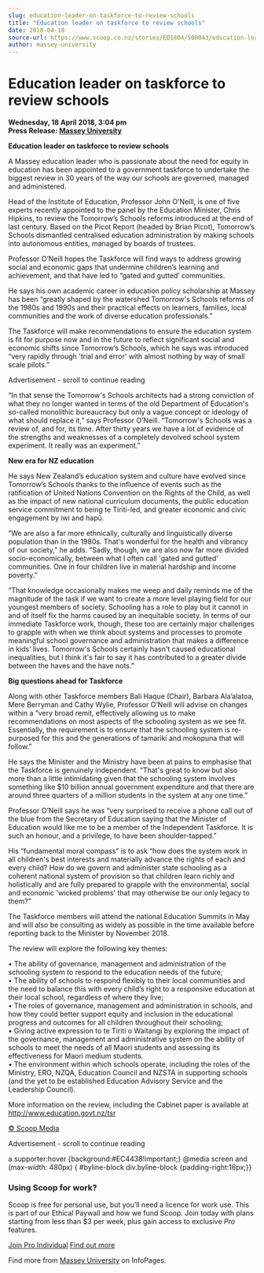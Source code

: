 ```yaml
---
slug: education-leader-on-taskforce-to-review-schools
title: "Education leader on taskforce to review schools"
date: 2018-04-18
source-url: https://www.scoop.co.nz/stories/ED1804/S00043/education-leader-on-taskforce-to-review-schools.htm
author: massey-university
---
```

Education leader on taskforce to review schools
===============================================

**Wednesday, 18 April 2018, 3:04 pm**  
**Press Release: [Massey University](https://info.scoop.co.nz/Massey_University)**

**Education leader on taskforce to review schools**

A Massey education leader who is passionate about the need for equity in education has been appointed to a government taskforce to undertake the biggest review in 30 years of the way our schools are governed, managed and administered.

Head of the Institute of Education, Professor John O’Neill, is one of five experts recently appointed to the panel by the Education Minister, Chris Hipkins, to review the Tomorrow’s Schools reforms introduced at the end of last century. Based on the Picot Report (headed by Brian Picot), Tomorrow’s Schools dismantled centralised education administration by making schools into autonomous entities, managed by boards of trustees.

Professor O’Neill hopes the Taskforce will find ways to address growing social and economic gaps that undermine children’s learning and achievement, and that have led to “gated and gutted’ communities.

He says his own academic career in education policy scholarship at Massey has been “greatly shaped by the watershed Tomorrow's Schools reforms of the 1980s and 1990s and their practical effects on learners, families, local communities and the work of diverse education professionals.”

The Taskforce will make recommendations to ensure the education system is fit for purpose now and in the future to reflect significant social and economic shifts since Tomorrow’s Schools, which he says was introduced “very rapidly through 'trial and error' with almost nothing by way of small scale pilots.”

Advertisement - scroll to continue reading





“In that sense the Tomorrow's Schools architects had a strong conviction of what they no longer wanted in terms of the old Department of Education's so-called monolithic bureaucracy but only a vague concept or ideology of what should replace it,” says Professor O’Neill. “Tomorrow's Schools was a review of, and for, its time. After thirty years we have a lot of evidence of the strengths and weaknesses of a completely devolved school system experiment. It really was an experiment.”

**New era for NZ education**

He says New Zealand’s education system and culture have evolved since Tomorrow’s Schools thanks to the influence of events such as the ratification of United Nations Convention on the Rights of the Child, as well as the impact of new national curriculum documents, the public education service commitment to being te Tiriti-led, and greater economic and civic engagement by iwi and hapū.

“We are also a far more ethnically, culturally and linguistically diverse population than in the 1980s. That's wonderful for the health and vibrancy of our society,” he adds. “Sadly, though, we are also now far more divided socio-economically, between what I often call 'gated and gutted' communities. One in four children live in material hardship and income poverty.”

“That knowledge occasionally makes me weep and daily reminds me of the magnitude of the task if we want to create a more level playing field for our youngest members of society. Schooling has a role to play but it cannot in and of itself fix the harms caused by an inequitable society. In terms of our immediate Taskforce work, though, these too are certainly major challenges to grapple with when we think about systems and processes to promote meaningful school governance and administration that makes a difference in kids’ lives. Tomorrow's Schools certainly hasn't caused educational inequalities, but I think it's fair to say it has contributed to a greater divide between the haves and the have nots.”

**Big questions ahead for Taskforce**

Along with other Taskforce members Bali Haque (Chair), Barbara Ala’alatoa, Mere Berryman and Cathy Wylie, Professor O’Neill will advise on changes within a “very broad remit, effectively allowing us to make recommendations on most aspects of the schooling system as we see fit. Essentially, the requirement is to ensure that the schooling system is re-purposed for this and the generations of tamariki and mokopuna that will follow.”

He says the Minister and the Ministry have been at pains to emphasise that the Taskforce is genuinely independent. “That's great to know but also more than a little intimidating given that the schooling system involves something like $10 billion annual government expenditure and that there are around three quarters of a million students in the system at any one time.”

Professor O’Neill says he was “very surprised to receive a phone call out of the blue from the Secretary of Education saying that the Minister of Education would like me to be a member of the Independent Taskforce. It is such an honour, and a privilege, to have been shoulder-tapped.”

His “fundamental moral compass” is to ask “how does the system work in all children's best interests and materially advance the rights of each and every child? How do we govern and administer state schooling as a coherent national system of provision so that children learn richly and holistically and are fully prepared to grapple with the environmental, social and economic 'wicked problems' that may otherwise be our only legacy to them?”

The Taskforce members will attend the national Education Summits in May and will also be consulting as widely as possible in the time available before reporting back to the Minister by November 2018.

The review will explore the following key themes:

• The ability of governance, management and administration of the schooling system to respond to the education needs of the future;  
• The ability of schools to respond flexibly to their local communities and the need to balance this with every child’s right to a responsive education at their local school, regardless of where they live;  
• The roles of governance, management and administration in schools, and how they could better support equity and inclusion in the educational progress and outcomes for all children throughout their schooling;  
• Giving active expression to te Tiriti o Waitangi by exploring the impact of the governance, management and administrative system on the ability of schools to meet the needs of all Maori students and assessing its effectiveness for Maori medium students.  
• The environment within which schools operate, including the roles of the Ministry, ERO, NZQA, Education Council and NZSTA in supporting schools (and the yet to be established Education Advisory Service and the Leadership Council).

More information on the review, including the Cabinet paper is available at http://www.education.govt.nz/tsr

[© Scoop Media](http://www.scoop.co.nz/about/terms.html)  

Advertisement - scroll to continue reading



a.supporter:hover {background:#EC4438!important;} @media screen and (max-width: 480px) { #byline-block div.byline-block {padding-right:16px;}}

### Using Scoop for work?

Scoop is free for personal use, but you’ll need a licence for work use. This is part of our Ethical Paywall and how we fund Scoop. Join today with plans starting from less than $3 per week, plus gain access to exclusive _Pro_ features.  
  
[Join Pro Individual](https://pro.scoop.co.nz/Individual/?from=ProIn24) [Find out more](https://pro.scoop.co.nz/using-scoop-for-work/?from=ProIn24)

Find more from [Massey University](https://info.scoop.co.nz/Massey_University) on InfoPages.